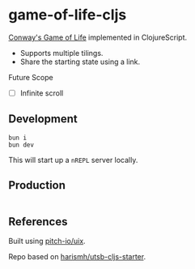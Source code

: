# game-of-life-cljs

[Conway's Game of Life](https://en.wikipedia.org/wiki/Conway%27s_Game_of_Life) implemented
in ClojureScript.

* Supports multiple tilings.
* Share the starting state using a link.

Future Scope

- [ ] Infinite scroll

## Development
```shell
bun i
bun dev
```

This will start up a `nREPL` server locally.

## Production 

``` shell

```

## References

Built using [pitch-io/uix](https://github.com/pitch-io/uix).

Repo based on [harismh/utsb-cljs-starter](https://github.com/harismh/utsb-cljs-starter).

